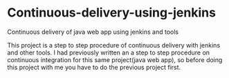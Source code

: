 # Continuous-delivery-using-jenkins
Continuous delivery of java web app using jenkins and tools

This project is a step to step procedure of continuous delivery with jenkins and other tools. I had previously written an a step to step procedure on continuous integration for this same project(java web app), so before doing this project with me you have to do the previous project first.

